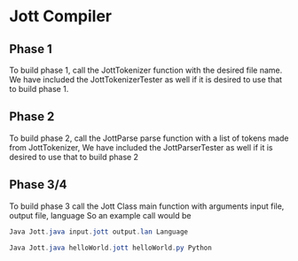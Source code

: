 # Jott Compiler

## Phase 1
To build phase 1, call the JottTokenizer function with the desired file name. We have included the
JottTokenizerTester as well if it is desired to use that to build phase 1.

## Phase 2
To build phase 2, call the JottParse parse function with a list of tokens made from JottTokenizer,
We have included the JottParserTester as well if it is desired to use that to build phase 2

## Phase 3/4
To build phase 3 call the Jott Class main function with arguments input file, output file, language
So an example call would be 
```Java Jott.java input.jott output.language language
Java Jott.java input.jott output.lan Language

Java Jott.java helloWorld.jott helloWorld.py Python

```
